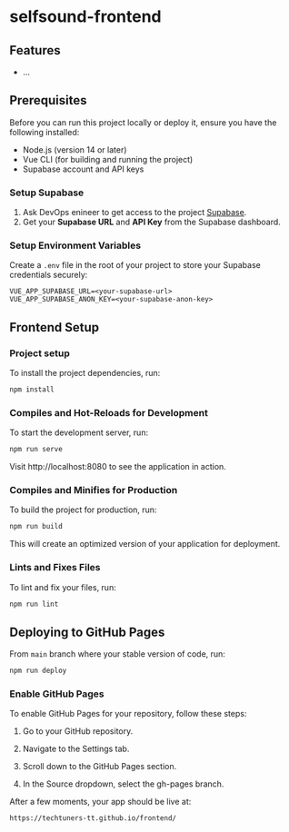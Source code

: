 # selfsound-frontend

## Features

- ...

## Prerequisites

Before you can run this project locally or deploy it, ensure you have the following installed:

- Node.js (version 14 or later)
- Vue CLI (for building and running the project)
- Supabase account and API keys

### Setup Supabase

1. Ask DevOps enineer to get access to the project [Supabase](https://supabase.io/).
2. Get your **Supabase URL** and **API Key** from the Supabase dashboard.

### Setup Environment Variables

Create a `.env` file in the root of your project to store your Supabase credentials securely:
```
VUE_APP_SUPABASE_URL=<your-supabase-url> 
VUE_APP_SUPABASE_ANON_KEY=<your-supabase-anon-key>
```

## Frontend Setup

### Project setup
To install the project dependencies, run:

```bash
npm install
```

### Compiles and Hot-Reloads for Development

To start the development server, run:

```bash
npm run serve
```

Visit http://localhost:8080 to see the application in action.

### Compiles and Minifies for Production

To build the project for production, run:

```bash
npm run build
```

This will create an optimized version of your application for deployment.


### Lints and Fixes Files

To lint and fix your files, run:

```bash
npm run lint
```

## Deploying to GitHub Pages

From `main` branch where your stable version of code, run:

```bash
npm run deploy
```


### Enable GitHub Pages

To enable GitHub Pages for your repository, follow these steps:

1. Go to your GitHub repository.

2. Navigate to the Settings tab.

3. Scroll down to the GitHub Pages section.

4. In the Source dropdown, select the gh-pages branch.


After a few moments, your app should be live at:

`
https://techtuners-tt.github.io/frontend/
`
